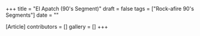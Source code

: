 +++
title = "El Apatch (90's Segment)"
draft = false
tags = ["Rock-afire 90's Segments"]
date = ""

[Article]
contributors = []
gallery = []
+++
